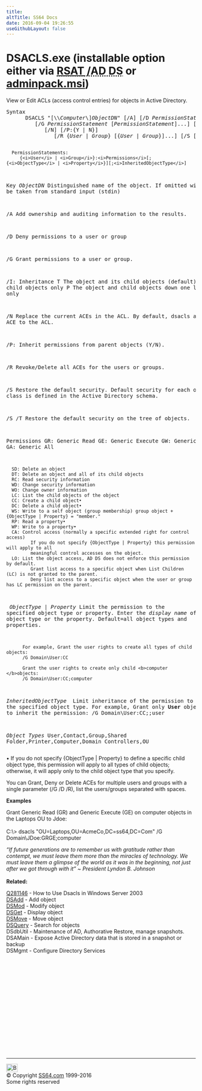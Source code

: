 ```yaml
---
title:
altTitle: SS64 Docs
date: 2016-09-04 19:26:55
useGithubLayout: false
---
```

<!-- #BeginLibraryItem "/Library/head_nt.lbi" --><!-- #EndLibraryItem --><h1>DSACLS.exe (installable option either via <abbr title="Remote Server Administrative Tools / Active Directory Domain Services"><a href="../links/windows.html">RSAT</a> /AD DS</abbr> or <a href="../links/windows.html">adminpack.msi</a>)</h1>
<p>View or Edit ACLs (access control entries) for objects in Active Directory.</p>
<pre>Syntax
      DSACLS "[\\<i>Computer</i>\]<i>ObjectDN</i>" [/A] [/D <i>PermissionStatement</i> [<i>PermissionStatement</i>]...]
         [/G <i>PermissionStatement</i> [<i>PermissionStatement</i>]...] [/I:{T | S | P}]
            [/N] [/P:{Y | N}] 
               [/R {<i>User</i> | <i>Group</i>} [{<i>User</i> | <i>Group</i>}]...] [/S [/T]]
	   
      PermissionStatements:
         {<i>User</i> | <i>Group</i>}:<i>Permissions</i>[;{<i>ObjectType</i> | <i>Property</i>}][;<i>InheritedObjectType</i>]
   
Key
   <i>ObjectDN</i>  Distinguished name of the object.
             If omitted will be taken from standard input (stdin)

   /A   Add ownership and auditing information to the results.

   /D   Deny permissions to a user or group

   /G   Grant permissions to a user or group.

   /I:  Inheritance
           T  The object and its child objects (default)
           S  The child objects only
           P  The object and child objects down one level only

   /N   Replace the current ACEs in the ACL.
        By default, dsacls adds the ACE to the ACL.

   /P:  Inherit permissions from parent objects (Y/N).

   /R   Revoke/Delete all ACEs for the users or groups.

   /S   Restore the default security.
        Default security for each object class is defined in the Active Directory schema.

  /S /T Restore the default security on the tree of objects.

Permissions
      GR: Generic Read
      GE: Generic Execute
      GW: Generic Write
      GA: Generic All

      SD: Delete an object
      DT: Delete an object and all of its child objects
      RC: Read security information
      WD: Change security information
      WO: Change owner information
      LC: List the child objects of the object
      CC: Create a child object•
      DC: Delete a child object•
      WS: Write to a self object (group membership) group object + {ObjectType | Property} = "member."
      RP: Read a property•
      WP: Write to a property•
      CA: Control access (normally a specific extended right for control access)
             If you do not specify {ObjectType | Property} this permission will apply to all
             meaningful control accesses on the object.
      LO: List the object access, AD DS does not enforce this permission by default.
             Grant list access to a specific object when List Children (LC) is not granted to the parent.
             Deny list access to a specific object when the user or group has LC permission on the parent.

<i>   ObjectType</i> | <i>Property</i>
          Limit the permission to the specified object type or property.
          Enter the <i>display name </i>of the object type or the property.
          Default=all object types and properties.

          For example, Grant the user rights to create all types of child objects:
          /G Domain\User:CC

          Grant the user rights to create only child <b>computer </b>objects:
          /G Domain\User:CC;computer

   <i>InheritedObjectType
</i>          Limit inheritance of the permission to the specified object type.
          For example, Grant only <b>User</b> objects to inherit the permission:
          /G Domain\User:CC;;user

   <i>Object Types</i>
          User,Contact,Group,Shared Folder,Printer,Computer,Domain Controllers,OU</pre>
<p>• If you do not specify {ObjectType | Property} to define a specific child object type,
this permission will apply to all types of child objects; otherwise, it will apply only to the child object type that you specify.</p>
<p>You can Grant, Deny or Delete ACEs for multiple users and groups with a single parameter (/G /D /R), list  the users/groups separated with spaces.</p>
<p><b>Examples</b></p>
<p>Grant Generic Read (GR) and Generic Execute (GE) on computer objects in the Laptops OU to <span class="code">Jdoe</span>:<span class="code"><br>
<br>
C:\&gt; dsacls "OU=Laptops,OU=AcmeCo,DC=ss64,DC=Com" /G Domain\JDoe:GRGE;computer</span></p>
<p> <i class="quote">“If future generations are to remember us with gratitude rather than contempt, we must leave them more than the miracles of technology. We must leave them a glimpse of the world as it was in the beginning, not just after we got through with it” ~ President Lyndon B. Johnson</i><br>
<br>
<b> Related:</b></p>
<p><a href="https://support.microsoft.com/kb/281146">Q281146</a> - How to Use Dsacls in Windows Server 2003<br>
<a href="dsadd.html">DSAdd</a> - Add object<br>
<a href="dsmod.html">DSMod</a> - Modify object<br>
<a href="dsget.html">DSGet</a> - Display object <br>
<a href="dsmove.html">DSMove</a> - Move object<br>
<a href="dsquery.html">DSQuery</a> - Search for objects <br>
DSdbUtil - Maintenance of AD, Authorative Restore, manage snapshots. <br>
DSAMain  - Expose Active Directory data that is stored in a snapshot or backup<br>
DSMgmt - Configure Directory Services<br>
</p><!-- #BeginLibraryItem "/Library/foot_nt.lbi" --><p>
<!-- windows300 -->
<ins class="adsbygoogle" style="display:inline-block;width:300px;height:250px" data-ad-client="ca-pub-6140977852749469" data-ad-slot="7649547908"></ins>
<script>
(adsbygoogle = window.adsbygoogle || []).push({});
</script></p>
<hr>
<div id="bl" class="footer"><a href="dsacls.html#"><img src="../images/top.png" width="30" height="22" alt="Back to the Top"></a></div>
<div id="br" class="footer, tagline">© Copyright <a href="../index.html">SS64.com</a> 1999-2016<br>
Some rights reserved</div><!-- #EndLibraryItem -->
